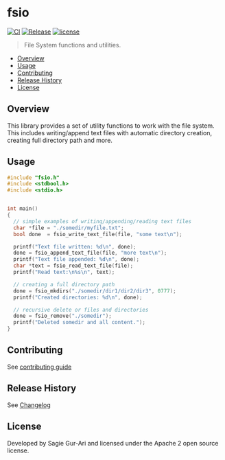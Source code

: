 # fsio

[![CI](https://github.com/sagiegurari/c_fsio/workflows/CI/badge.svg?branch=master)](https://github.com/sagiegurari/c_fsio/actions)
[![Release](https://img.shields.io/github/v/release/sagiegurari/c_fsio)](https://github.com/sagiegurari/c_fsio/releases)
[![license](https://img.shields.io/github/license/sagiegurari/c_fsio)](https://github.com/sagiegurari/c_fsio/blob/master/LICENSE)

> File System functions and utilities.

* [Overview](#overview)
* [Usage](#usage)
* [Contributing](.github/CONTRIBUTING.md)
* [Release History](CHANGELOG.md)
* [License](#license)

<a name="overview"></a>
## Overview
This library provides a set of utility functions to work with the file system.<br>
This includes writing/append text files with automatic directory creation, creating full directory path and more.

<a name="usage"></a>
## Usage

```c
#include "fsio.h"
#include <stdbool.h>
#include <stdio.h>


int main()
{
  // simple examples of writing/appending/reading text files
  char *file = "./somedir/myfile.txt";
  bool done  = fsio_write_text_file(file, "some text\n");

  printf("Text file written: %d\n", done);
  done = fsio_append_text_file(file, "more text\n");
  printf("Text file appended: %d\n", done);
  char *text = fsio_read_text_file(file);
  printf("Read text:\n%s\n", text);

  // creating a full directory path
  done = fsio_mkdirs("./somedir/dir1/dir2/dir3", 0777);
  printf("Created directories: %d\n", done);

  // recursive delete or files and directories
  done = fsio_remove("./somedir");
  printf("Deleted somedir and all content.");
}
```

## Contributing
See [contributing guide](.github/CONTRIBUTING.md)

<a name="history"></a>
## Release History

See [Changelog](CHANGELOG.md)

<a name="license"></a>
## License
Developed by Sagie Gur-Ari and licensed under the Apache 2 open source license.
